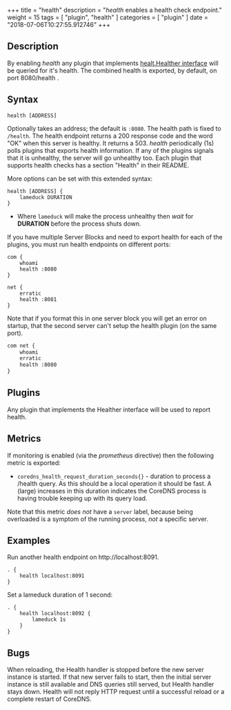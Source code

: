 +++
title = "health"
description = "*health* enables a health check endpoint."
weight = 15
tags = [ "plugin", "health" ]
categories = [ "plugin" ]
date = "2018-07-06T10:27:55.912746"
+++

## Description

By enabling *health* any plugin that implements
[healt.Healther interface](https://godoc.org/github.com/coredns/coredns/plugin/health#Healther)
will be queried for it's health. The combined health is exported, by default, on port 8080/health .

## Syntax

~~~
health [ADDRESS]
~~~

Optionally takes an address; the default is `:8080`. The health path is fixed to `/health`. The
health endpoint returns a 200 response code and the word "OK" when this server is healthy. It returns
a 503. *health* periodically (1s) polls plugins that exports health information. If any of the
plugins signals that it is unhealthy, the server will go unhealthy too. Each plugin that supports
health checks has a section "Health" in their README.

More options can be set with this extended syntax:

~~~
health [ADDRESS] {
    lameduck DURATION
}
~~~

* Where `lameduck` will make the process unhealthy then *wait* for **DURATION** before the process
  shuts down.

If you have multiple Server Blocks and need to export health for each of the plugins, you must run
health endpoints on different ports:

~~~ corefile
com {
    whoami
    health :8080
}

net {
    erratic
    health :8081
}
~~~

Note that if you format this in one server block you will get an error on startup, that the second
server can't setup the health plugin (on the same port).

~~~ txt
com net {
    whoami
    erratic
    health :8080
}
~~~~

## Plugins

Any plugin that implements the Healther interface will be used to report health.

## Metrics

If monitoring is enabled (via the *prometheus* directive) then the following metric is exported:

* `coredns_health_request_duration_seconds{}` - duration to process a /health query. As this should
  be a local operation it should be fast. A (large) increases in this duration indicates the
  CoreDNS process is having trouble keeping up with its query load.

Note that this metric *does not* have a `server` label, because being overloaded is a symptom of
the running process, *not* a specific server.

## Examples

Run another health endpoint on http://localhost:8091.

~~~ corefile
. {
    health localhost:8091
}
~~~

Set a lameduck duration of 1 second:

~~~ corefile
. {
    health localhost:8092 {
        lameduck 1s
    }
}
~~~

## Bugs

When reloading, the Health handler is stopped before the new server instance is started. 
If that new server fails to start, then the initial server instance is still available and DNS queries still served, 
but Health handler stays down. 
Health will not reply HTTP request until a successful reload or a complete restart of CoreDNS.
